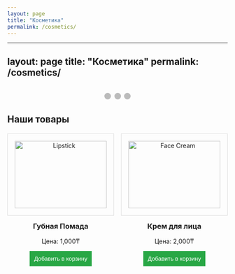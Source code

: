 ```yaml
---
layout: page
title: "Косметика"
permalink: /cosmetics/
---
```


---
layout: page
title: "Косметика"
permalink: /cosmetics/
---

<div class="slideshow-container">
  <div class="slide fade">
    <img src="/assets/images/cosmetics1.jpg" alt="Product 1">
    <div class="text">Product 1 Description</div>
  </div>
  <div class="slide fade">
    <img src="/assets/images/cosmetics2.jpg" alt="Product 2">
    <div class="text">Product 2 Description</div>
  </div>
  <div class="slide fade">
    <img src="/assets/images/cosmetics3.jpg" alt="Product 3">
    <div class="text">Product 3 Description</div>
  </div>
</div>
<br>
<div style="text-align:center">
  <span class="dot" onclick="currentSlide(1)"></span> 
  <span class="dot" onclick="currentSlide(2)"></span> 
  <span class="dot" onclick="currentSlide(3)"></span> 
</div>

<h2>Наши товары</h2>
<div class="product-grid">
  <div class="product-card">
    <img src="/assets/images/lipstick.jpg" alt="Lipstick">
    <h3>Губная Помада</h3>
    <p>Цена: 1,000₸</p>
    <button class="add-to-cart" onclick="addToCart('Губная Помада', 1000)">Добавить в корзину</button>
  </div>
  <div class="product-card">
    <img src="/assets/images/cream.jpg" alt="Face Cream">
    <h3>Крем для лица</h3>
    <p>Цена: 2,000₸</p>
    <button class="add-to-cart" onclick="addToCart('Крем для лица', 2000)">Добавить в корзину</button>
  </div>
  <!-- Add more products here -->
</div>

<script>
let slideIndex = 0;
showSlides();

function showSlides() {
  let slides = document.getElementsByClassName("slide");
  let dots = document.getElementsByClassName("dot");
  for (let i = 0; i < slides.length; i++) {
    slides[i].style.display = "none";  
  }
  slideIndex++;
  if (slideIndex > slides.length) {slideIndex = 1}    
  for (let i = 0; i < dots.length; i++) {
    dots[i].className = dots[i].className.replace(" active", "");
  }
  slides[slideIndex-1].style.display = "block";  
  dots[slideIndex-1].className += " active";
  setTimeout(showSlides, 5000); // Change image every 5 seconds
}

function addToCart(product, price) {
  alert(`${product} добавлен в корзину за ${price}₸`);
}
</script>

<style>
.slideshow-container {
  position: relative;
  max-width: 100%;
  margin: auto;
}

.slide {
  display: none;
}

img {
  width: 100%;
  height: auto;
}

.text {
  color: #fff;
  font-size: 15px;
  padding: 8px 12px;
  position: absolute;
  bottom: 8px;
  width: 100%;
  text-align: center;
  background: rgba(0, 0, 0, 0.5);
}

.dot {
  height: 15px;
  width: 15px;
  margin: 0 2px;
  background-color: #bbb;
  border-radius: 50%;
  display: inline-block;
  transition: background-color 0.6s ease;
}

.dot.active {
  background-color: #717171;
}

.product-grid {
  display: flex;
  flex-wrap: wrap;
  gap: 16px;
  margin-top: 20px;
}

.product-card {
  flex: 1 1 calc(33.333% - 16px);
  box-sizing: border-box;
  padding: 16px;
  border: 1px solid #ddd;
  text-align: center;
}

.product-card img {
  width: 100%;
  height: auto;
  margin-bottom: 8px;
}

.add-to-cart {
  background-color: #28a745;
  color: #fff;
  border: none;
  padding: 10px;
  cursor: pointer;
}

.add-to-cart:hover {
  background-color: #218838;
}
</style>
